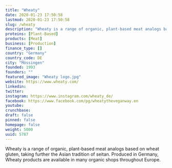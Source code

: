 ```yaml
---
title: "Wheaty"
date: 2020-01-23 17:50:58
lastmod: 2020-01-23 17:50:58
slug: /wheaty
description: "Wheaty is a range of organic, plant-based meat analogs based on wheat gluten, taking further the Asian tradition of seitan. Produced in Germany, Wheaty products are available in many organic shops throughout Europe."
proteins: [Plant-Based]
products: [Meat]
business: [Production]
finance_type: []
country: "Germany"
country_code: DE
city: "Mössingen"
founded: 1993
founders: ""
featured_image: "Wheaty logo.jpg"
website: https://www.wheaty.com/
linkedin: 
twitter: 
instagram: https://www.instagram.com/wheaty_de/
facebook: https://www.facebook.com/pg/wheatytheveganway.en
youtube: 
crunchbase: 
draft: false
pinned: false
homepage: false
weight: 5000
uuid: 5787
---
```

Wheaty is a range of organic, plant-based meat analogs based on wheat gluten, taking further the Asian tradition of seitan. Produced in Germany, Wheaty products are available in many organic shops throughout Europe.

